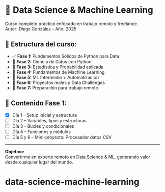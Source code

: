 # 🚀 Data Science & Machine Learning

Curso completo práctico enfocado en trabajo remoto y freelance.  
Autor: Diego González – Año: 2025

## 📅 Estructura del curso:

- ✅ **Fase 1:** Fundamentos Sólidos de Python para Data
- 🔲 **Fase 2:** Ciencia de Datos con Python
- 🔲 **Fase 3:** Estadística y Probabilidad aplicada
- 🔲 **Fase 4:** Fundamentos de Machine Learning
- 🔲 **Fase 5:** ML Intermedio + Automatización
- 🔲 **Fase 6:** Proyectos reales y Data Challenges
- 🔲 **Fase 7:** Preparación para trabajo remoto

## 📁 Contenido Fase 1:
- [x] Día 1 – Setup inicial y estructura  
- [ ] Día 2 – Variables, tipos y estructuras  
- [ ] Día 3 – Bucles y condicionales  
- [ ] Día 4 – Funciones y módulos  
- [ ] Día 5 y 6 – Mini-proyecto: Procesador datos CSV  

---

**Objetivo:**  
Convertirme en experto remoto en Data Science & ML, generando valor desde cualquier lugar del mundo.


# data-science-machine-learning